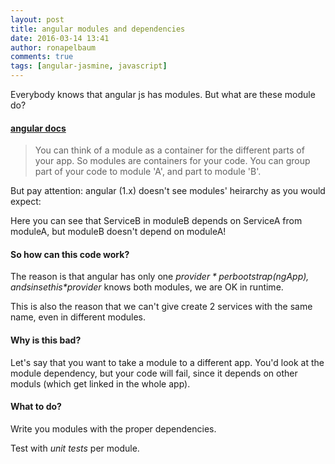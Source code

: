 ```yaml
---
layout: post
title: angular modules and dependencies
date: 2016-03-14 13:41
author: ronapelbaum
comments: true
tags: [angular-jasmine, javascript]
---
```

Everybody knows that angular js has modules. But what are these module do?

#### [angular docs](https://docs.angularjs.org/guide/module)
> You can think of a module as a container for the different parts of your app.
So modules are containers for your code. You can group part of your code to module 'A', and part to module 'B'.

But pay attention: angular (1.x) doesn't see modules' heirarchy as you would expect:

<script src="https://gist.github.com/ronapelbaum/0b2ad949d11a27dfaaab32665dc3f8c5.js"></script> 

Here you can see that ServiceB in moduleB depends on ServiceA from moduleA, but moduleB doesn't depend on moduleA!
#### So how can this code work?
The reason is that angular has only one *$provider* per bootstrap (ngApp), and sinse this *$provider* knows both modules, we are OK in runtime.

This is also the reason that we can't give create 2 services with the same name, even in different modules.

#### Why is this bad?
Let's say that you want to take a module to a different app. You'd look at the module dependency, but your code will fail, since it depends on other moduls (which get linked in the whole app).

#### What to do?
Write you modules with the proper dependencies.

Test with *unit tests* per module.
